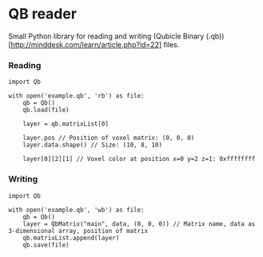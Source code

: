 # QB reader
Small Python library for reading and writing (Qubicle Binary (.qb))[http://minddesk.com/learn/article.php?id=22] files.

### Reading
```
import Qb

with open('example.qb', 'rb') as file:
	qb = Qb()
	qb.load(file)

	layer = qb.matrixList[0]

	layer.pos // Position of voxel matrix: (0, 0, 0)
	layer.data.shape() // Size: (10, 8, 10)

	layer[0][2][1] // Voxel color at position x=0 y=2 z=1: 0xffffffff
```

### Writing
```
import Qb

with open('example.qb', 'wb') as file:
	qb = Qb()
	layer = QbMatrix("main", data, (0, 0, 0)) // Matrix name, data as 3-dimensional array, position of matrix
	qb.matrixList.append(layer)
	qb.save(file)
```